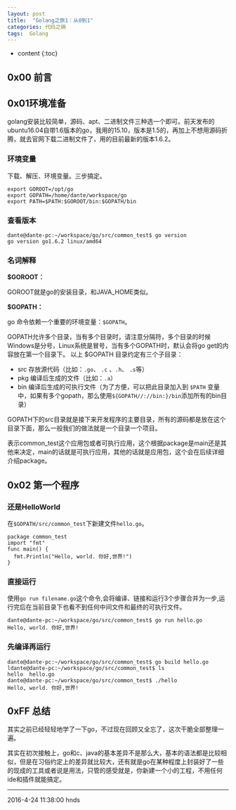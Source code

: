 ```yaml
---
layout: post
title:  "Golang之旅1：从0到1"
categories: 代码之熵
tags:  Golang
---
```


* content
{:toc}

## 0x00 前言

## 0x01环境准备

golang安装比较简单，源码、apt、二进制文件三种选一个即可。前天发布的ubuntu16.04自带1.6版本的go，我用的15.10，版本是1.5的，再加上不想用源码折腾，就去官网下载二进制文件了，用的目前最新的版本1.6.2。




### 环境变量

下载、解压、环境变量。三步搞定。

```
export GOROOT=/opt/go  
export GOPATH=/home/dante/workspace/go
export PATH=$PATH:$GOROOT/bin:$GOPATH/bin
```
### 查看版本

```
dante@dante-pc:~/workspace/go/src/common_test$ go version
go version go1.6.2 linux/amd64
```

### 名词解释

**$GOROOT：**

GOROOT就是go的安装目录，和JAVA_HOME类似。

**$GOPATH：**

go 命令依赖一个重要的环境变量：`$GOPATH`。

GOPATH允许多个目录，当有多个目录时，请注意分隔符，多个目录的时候Windows是分号，Linux系统是冒号，当有多个GOPATH时，默认会将go get的内容放在第一个目录下。
以上 $GOPATH 目录约定有三个子目录：

- src 存放源代码（比如：`.go`、 `.c` 、`.h`、 `.s`等）
- pkg 编译后生成的文件（比如：`.a`）
- bin 编译后生成的可执行文件（为了方便，可以把此目录加入到 `$PATH` 变量中，如果有多个gopath，那么使用`${GOPATH//://bin:}/bin`添加所有的bin目录）

GOPATH下的src目录就是接下来开发程序的主要目录，所有的源码都是放在这个目录下面，那么一般我们的做法就是一个目录一个项目。

表示common_test这个应用包或者可执行应用，这个根据package是main还是其他来决定，main的话就是可执行应用，其他的话就是应用包，这个会在后续详细介绍package。

## 0x02 第一个程序

### 还是HelloWorld

在`$GOPATH/src/common_test`下新建文件`hello.go`。

```
package common_test
import "fmt"
func main() {
  fmt.Println("Hello, world. 你好,世界!")
}
```

### 直接运行


使用`go run filename.go`这个命令,会将编译、链接和运行3个步骤合并为一步,运行完后在当前目录下也看不到任何中间文件和最终的可执行文件。

```
dante@dante-pc:~/workspace/go/src/common_test$ go run hello.go
Hello, world. 你好,世界!
```

### 先编译再运行

```
dante@dante-pc:~/workspace/go/src/common_test$ go build hello.go
ldante@dante-pc:~/workspace/go/src/common_test$ ls
hello  hello.go
dante@dante-pc:~/workspace/go/src/common_test$ ./hello
Hello, world. 你好,世界!
```

## 0xFF 总结

其实之前已经轻轻地学了一下go，不过现在回顾又全忘了，这次干脆全部整理一遍。

其实在初次接触上，go和c、java的基本差异不是那么大，基本的语法都是比较相似，但是在习俗约定上的差异就比较大，还有就是go在某种程度上封装好了一些的现成的工具或者说是用法，只管的感受就是，你新建一个小的工程，不用任何ide和插件就能搞定。

******

2016-4-24 11:38:00 hnds

